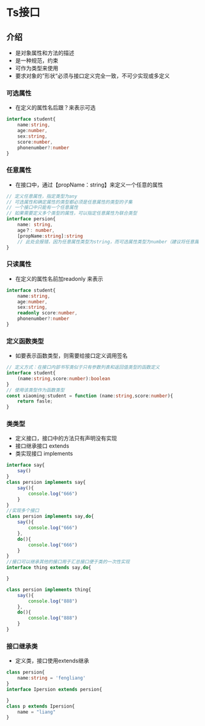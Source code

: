 # Ts接口

## 介绍

- 是对象属性和方法的描述
- 是一种规范，约束
- 可作为类型来使用
- 要求对象的”形状“必须与接口定义完全一致，不可少实现或多定义

### 可选属性

- 在定义的属性名后跟？来表示可选
```ts
interface student{
    name:string,
    age:number,
    sex:string,
    score:number,
    phonenumber?:number
}
```

### 任意属性

- 在接口中，通过【propName：string】来定义一个任意的属性
```ts
// 定义任意属性，指定类型为any
// 可选属性和确定属性的类型都必须是任意属性的类型的子集
// 一个接口中只能有一个任意属性
// 如果需要定义多个类型的属性，可以指定任意属性为联合类型
interface persion{
    name: string,
    age？: number,
    [propName:string]:string
    // 此处会报错，因为任意属性类型为string，而可选属性类型为number（建议将任意属性类型指定为联合类型或any）
}
```

### 只读属性

- 在定义的属性名前加readonly 来表示
```ts
interface student{
    name:string,
    age:number,
    sex:string,
    readonly score:number,
    phonenumber?:number
}
```

### 定义函数类型

- 如要表示函数类型，则需要给接口定义调用签名
```ts
// 定义方式：在接口内部书写类似于只有参数列表和返回值类型的函数定义
interface student{
    (name:string,score:number):boolean
}
// 使用该类型作为函数类型
const xiaoming:student = function (name:string,score:number){
    return fasle;
}
```

### 类类型

- 定义接口，接口中的方法只有声明没有实现
- 接口继承接口 extends
- 类实现接口 implements
```ts
interface say{
    say()
}
class persion implements say{
    say(){
        console.log("666")
    }
}
//实现多个接口
class persion implements say,do{
    say(){
        console.log("666")
    },
    do(){
        console.log("666")
    }
}
//接口可以继承其他的接口用于汇总接口便于类的一次性实现
interface thing extends say,do{

}

class persion implements thing{
    say(){
        console.log("888")
    },
    do(){
        console.log("888")
    }
}
```

### 接口继承类

- 定义类，接口使用extends继承

```ts
class persion{
    name:string = 'fengliang'
}
interface Ipersion extends persion{

}
class p extends Ipersion{
    name = "liang"
}
```

